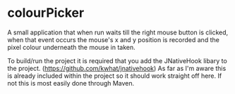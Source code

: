 # colourPicker

A small application that when run waits till the right mouse button is clicked, when that event occurs the mouse's x and y position is recorded and the pixel colour underneath the mouse in taken.

To build/run the project it is required that you add the JNativeHook libary to the project. (https://github.com/kwhat/jnativehook)
As far as I'm aware this is already included within the project so it should work straight off here. If not this is most easily done through Maven.
